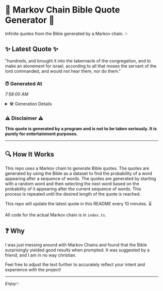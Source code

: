 # 📖 Markov Chain Bible Quote Generator 📖

Infinite quotes from the Bible generated by a Markov chain. ✨

## ✨ Latest Quote ✨
"hundreds, and brought it into the tabernacle of the congregation, and to make an atonement for israel, according to all that moses the servant of the lord commanded, and would not hear them, nor do them."

### ⏰ Generated At
*7:58:00 AM*

<details>
    <summary>🛠️ Generation Details</summary>
    <p>
        <strong>🌱 Seed:</strong> hundreds,<br>
        <strong>🔄 Iterations:</strong> 35<br>
        <strong>📜 Context History:</strong><br>[ hundreds, ]: and<br>[ hundreds,, and ]: brought<br>[ hundreds,, and, brought ]: it<br>[ hundreds,, and, brought, it ]: into<br>[ hundreds,, and, brought, it, into ]: the<br>[ hundreds,, and, brought, it, into, the ]: tabernacle<br>[ and, brought, it, into, the, tabernacle ]: of<br>[ brought, it, into, the, tabernacle, of ]: the<br>[ it, into, the, tabernacle, of, the ]: congregation,<br>[ into, the, tabernacle, of, the, congregation, ]: and<br>[ the, tabernacle, of, the, congregation,, and ]: to<br>[ tabernacle, of, the, congregation,, and, to ]: make<br>[ of, the, congregation,, and, to, make ]: an<br>[ the, congregation,, and, to, make, an ]: atonement<br>[ congregation,, and, to, make, an, atonement ]: for<br>[ and, to, make, an, atonement, for ]: israel,<br>[ to, make, an, atonement, for, israel, ]: according<br>[ make, an, atonement, for, israel,, according ]: to<br>[ an, atonement, for, israel,, according, to ]: all<br>[ atonement, for, israel,, according, to, all ]: that<br>[ for, israel,, according, to, all, that ]: moses<br>[ israel,, according, to, all, that, moses ]: the<br>[ according, to, all, that, moses, the ]: servant<br>[ to, all, that, moses, the, servant ]: of<br>[ all, that, moses, the, servant, of ]: the<br>[ that, moses, the, servant, of, the ]: lord<br>[ moses, the, servant, of, the, lord ]: commanded,<br>[ the, servant, of, the, lord, commanded, ]: and<br>[ servant, of, the, lord, commanded,, and ]: would<br>[ of, the, lord, commanded,, and, would ]: not<br>[ the, lord, commanded,, and, would, not ]: hear<br>[ lord, commanded,, and, would, not, hear ]: them,<br>[ commanded,, and, would, not, hear, them, ]: nor<br>[ and, would, not, hear, them,, nor ]: do<br>[ would, not, hear, them,, nor, do ]: them.<br>
    </p>
</details>

### ⚠️ Disclaimer ⚠️
**This quote is generated by a program and is not to be taken seriously. It is purely for entertainment purposes.**

---

## 🔍 How It Works

This repo uses a Markov chain to generate Bible quotes. The quotes are generated by using the Bible as a dataset to find the probability of a word appearing after a sequence of words. The quotes are generated by starting with a random word and then selecting the next word based on the probability of it appearing after the current sequence of words. This process is repeated until the desired length of the quote is reached.

This repo will update the latest quote in this README every 10 minutes. ⏳

All code for the actual Markov chain is in `index.ts`.

## ❓ Why

I was just messing around with Markov Chains and found that the Bible surprisingly yielded good results when prompted. 
It was suggested by a friend, and I am in no way christian.

Feel free to adjust the text further to accurately reflect your intent and experience with the project!

---

*Enjoy*✨
